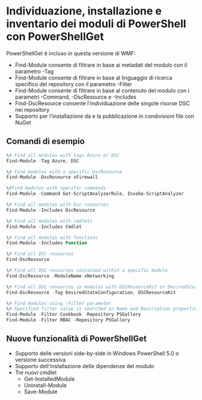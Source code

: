 # Individuazione, installazione e inventario dei moduli di PowerShell con PowerShellGet
 
PowerShellGet è incluso in questa versione di WMF:
-   Find-Module consente di filtrare in base ai metadati del modulo con il parametro -Tag
-   Find-Module consente di filtrare in base al linguaggio di ricerca specifico del repository con il parametro -Filter
-   Find-Module consente di filtrare in base al contenuto del modulo con i parametri -Command, -DscResource e -Includes
-   Find-DscResource consente l'individuazione delle singole risorse DSC nei repository
-   Supporto per l'installazione da e la pubblicazione in condivisioni file con NuGet

## Comandi di esempio
```powershell
\# Find all modules with tags Azure or DSC
Find-Module -Tag Azure, DSC

\# Find modules with a specific DscResource
Find-Module -DscResource xFirewall

\#Find modules with specific commands
Find-Module -Command Get-ScriptAnalyzerRule, Invoke-ScriptAnalyzer

\# Find all modules with Dsc resources
Find-Module -Includes DscResource

\# Find all modules with cmdlets
Find-Module -Includes Cmdlet

\# Find all modules with functions
Find-Module -Includes Function

\# Find all DSC resources
Find-DscResource

\# Find all DSC resources contained within a specific module
Find-DscResource -ModuleName xNetworking

\# Find all DSC resources in modules with DSCResourceKit or DesiredStateConfiguration
Find-DscResource -Tag DesiredStateConfiguration, DSCResourceKit

\# Find modules using -Filter parameter
\# Specified filter value is searched in Name and Description properties
Find-Module -Filter Cookbook -Repository PSGallery
Find-Module -Filter RBAC -Repository PSGallery
```

## Nuove funzionalità di PowerShellGet
-   Supporto delle versioni side-by-side in Windows PowerShell 5.0 o versione successiva
-   Supporto dell'installazione delle dipendenze del modulo
-   Tre nuovi cmdlet
    -   Get-InstalledModule
    -   Uninstall-Module
    -   Save-Module
    

<!--HONumber=Aug16_HO3-->


